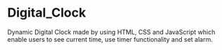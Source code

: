 # Digital_Clock
Dynamic Digital Clock made by using HTML, CSS and JavaScript which enable users to see current time, use timer functionality and set alarm.
